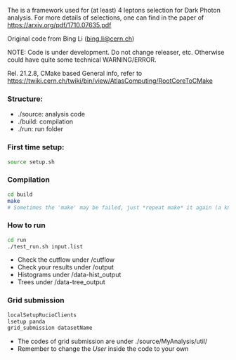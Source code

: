 The is a framework used for (at least) 4 leptons selection for Dark Photon analysis. 
For more details of selections, one can find in the paper of https://arxiv.org/pdf/1710.07635.pdf

Original code from Bing Li (bing.li@cern.ch)

NOTE: Code is under development. Do not change releaser, etc.
Otherwise could have quite some technical WARNING/ERROR.

Rel. 21.2.8, CMake based
General info, refer to
https://twiki.cern.ch/twiki/bin/view/AtlasComputing/RootCoreToCMake

### Structure:
* ./source: analysis code
* ./build: compilation
* ./run: run folder

### First time setup:
```bash
source setup.sh
```

### Compilation
```bash
cd build
make
# Sometimes the 'make' may be failed, just *repeat make* it again (a known issue for cmake packages?).
```

### How to run
```bash
cd run
./test_run.sh input.list
```
* Check the cutflow under /cutflow
* Check your results under /output
* Histograms under /data-hist_output
* Trees under /data-tree_output

### Grid submission
```bash
localSetupRucioClients
lsetup panda
grid_submission datasetName
```
* The codes of grid submission are under ./source/MyAnalysis/util/
* Remember to change the *User* inside the code to your own
